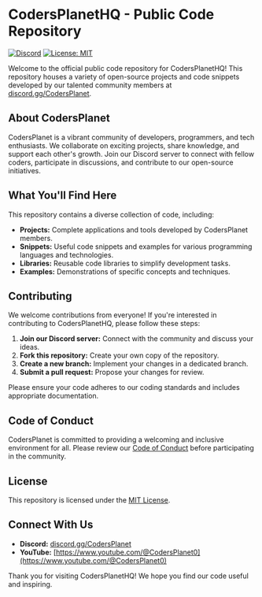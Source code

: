 # CodersPlanetHQ - Public Code Repository

[![Discord](https://img.shields.io/discord/740954940337332285?label=Discord&logo=discord)](https://discord.gg/CodersPlanet)
[![License: MIT](https://img.shields.io/badge/License-MIT-yellow.svg)](https://opensource.org/licenses/MIT)

Welcome to the official public code repository for CodersPlanetHQ! This repository houses a variety of open-source projects and code snippets developed by our talented community members at [discord.gg/CodersPlanet](https://discord.gg/CodersPlanet).

## About CodersPlanet

CodersPlanet is a vibrant community of developers, programmers, and tech enthusiasts. We collaborate on exciting projects, share knowledge, and support each other's growth.  Join our Discord server to connect with fellow coders, participate in discussions, and contribute to our open-source initiatives.

## What You'll Find Here

This repository contains a diverse collection of code, including:

*   **Projects:** Complete applications and tools developed by CodersPlanet members.
*   **Snippets:** Useful code snippets and examples for various programming languages and technologies.
*   **Libraries:** Reusable code libraries to simplify development tasks.
*   **Examples:** Demonstrations of specific concepts and techniques.

## Contributing

We welcome contributions from everyone! If you're interested in contributing to CodersPlanetHQ, please follow these steps:

1.  **Join our Discord server:**  Connect with the community and discuss your ideas.
2.  **Fork this repository:** Create your own copy of the repository.
3.  **Create a new branch:**  Implement your changes in a dedicated branch.
4.  **Submit a pull request:**  Propose your changes for review.

Please ensure your code adheres to our coding standards and includes appropriate documentation.

## Code of Conduct

CodersPlanet is committed to providing a welcoming and inclusive environment for all. Please review our [Code of Conduct](link-to-code-of-conduct) before participating in the community.

## License

This repository is licensed under the [MIT License](LICENSE).

## Connect With Us

*   **Discord:** [discord.gg/CodersPlanet](https://discord.gg/CodersPlanet)
*   **YouTube:** [https://www.youtube.com/@CodersPlanet0](https://www.youtube.com/@CodersPlanet0)

Thank you for visiting CodersPlanetHQ! We hope you find our code useful and inspiring.
